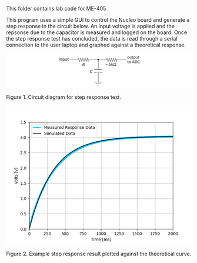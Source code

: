 This folder contains lab code for ME-405

This program uses a simple GUI to control the Nucleo board and generate a step response in the circuit below.
An input voltage is applied and the repsonse due to the capacitor is measured and logged on the board. 
Once the step response test has concluded, the data is read through a serial connection to the user laptop and graphed against a theoretical response. 

![Alt text](circuit_diagram.png)


Figure 1. Circuit diagram for step response test. 


![Alt text](plot_response_image-1.png)


Figure 2. Example step response result plotted against the theoretical curve. 